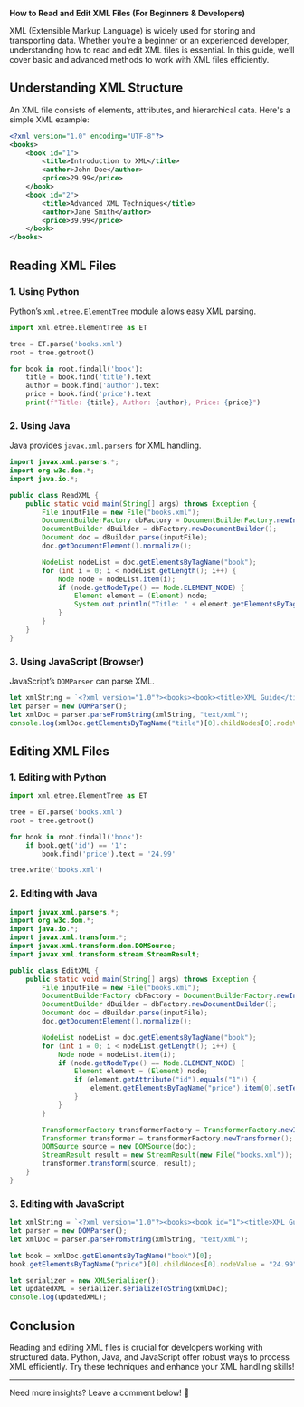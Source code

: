 **How to Read and Edit XML Files (For Beginners & Developers)**

XML (Extensible Markup Language) is widely used for storing and transporting data. Whether you’re a beginner or an experienced developer, understanding how to read and edit XML files is essential. In this guide, we’ll cover basic and advanced methods to work with XML files efficiently.

## Understanding XML Structure

An XML file consists of elements, attributes, and hierarchical data. Here's a simple XML example:

```xml
<?xml version="1.0" encoding="UTF-8"?>
<books>
    <book id="1">
        <title>Introduction to XML</title>
        <author>John Doe</author>
        <price>29.99</price>
    </book>
    <book id="2">
        <title>Advanced XML Techniques</title>
        <author>Jane Smith</author>
        <price>39.99</price>
    </book>
</books>
```

## Reading XML Files

### 1. Using Python
Python’s `xml.etree.ElementTree` module allows easy XML parsing.

```python
import xml.etree.ElementTree as ET

tree = ET.parse('books.xml')
root = tree.getroot()

for book in root.findall('book'):
    title = book.find('title').text
    author = book.find('author').text
    price = book.find('price').text
    print(f"Title: {title}, Author: {author}, Price: {price}")
```

### 2. Using Java
Java provides `javax.xml.parsers` for XML handling.

```java
import javax.xml.parsers.*;
import org.w3c.dom.*;
import java.io.*;

public class ReadXML {
    public static void main(String[] args) throws Exception {
        File inputFile = new File("books.xml");
        DocumentBuilderFactory dbFactory = DocumentBuilderFactory.newInstance();
        DocumentBuilder dBuilder = dbFactory.newDocumentBuilder();
        Document doc = dBuilder.parse(inputFile);
        doc.getDocumentElement().normalize();

        NodeList nodeList = doc.getElementsByTagName("book");
        for (int i = 0; i < nodeList.getLength(); i++) {
            Node node = nodeList.item(i);
            if (node.getNodeType() == Node.ELEMENT_NODE) {
                Element element = (Element) node;
                System.out.println("Title: " + element.getElementsByTagName("title").item(0).getTextContent());
            }
        }
    }
}
```

### 3. Using JavaScript (Browser)
JavaScript’s `DOMParser` can parse XML.

```javascript
let xmlString = `<?xml version="1.0"?><books><book><title>XML Guide</title></book></books>`;
let parser = new DOMParser();
let xmlDoc = parser.parseFromString(xmlString, "text/xml");
console.log(xmlDoc.getElementsByTagName("title")[0].childNodes[0].nodeValue);
```

## Editing XML Files

### 1. Editing with Python

```python
import xml.etree.ElementTree as ET

tree = ET.parse('books.xml')
root = tree.getroot()

for book in root.findall('book'):
    if book.get('id') == '1':
        book.find('price').text = '24.99'

tree.write('books.xml')
```

### 2. Editing with Java

```java
import javax.xml.parsers.*;
import org.w3c.dom.*;
import java.io.*;
import javax.xml.transform.*;
import javax.xml.transform.dom.DOMSource;
import javax.xml.transform.stream.StreamResult;

public class EditXML {
    public static void main(String[] args) throws Exception {
        File inputFile = new File("books.xml");
        DocumentBuilderFactory dbFactory = DocumentBuilderFactory.newInstance();
        DocumentBuilder dBuilder = dbFactory.newDocumentBuilder();
        Document doc = dBuilder.parse(inputFile);
        doc.getDocumentElement().normalize();

        NodeList nodeList = doc.getElementsByTagName("book");
        for (int i = 0; i < nodeList.getLength(); i++) {
            Node node = nodeList.item(i);
            if (node.getNodeType() == Node.ELEMENT_NODE) {
                Element element = (Element) node;
                if (element.getAttribute("id").equals("1")) {
                    element.getElementsByTagName("price").item(0).setTextContent("24.99");
                }
            }
        }

        TransformerFactory transformerFactory = TransformerFactory.newInstance();
        Transformer transformer = transformerFactory.newTransformer();
        DOMSource source = new DOMSource(doc);
        StreamResult result = new StreamResult(new File("books.xml"));
        transformer.transform(source, result);
    }
}
```

### 3. Editing with JavaScript

```javascript
let xmlString = `<?xml version="1.0"?><books><book id="1"><title>XML Guide</title><price>29.99</price></book></books>`;
let parser = new DOMParser();
let xmlDoc = parser.parseFromString(xmlString, "text/xml");

let book = xmlDoc.getElementsByTagName("book")[0];
book.getElementsByTagName("price")[0].childNodes[0].nodeValue = "24.99";

let serializer = new XMLSerializer();
let updatedXML = serializer.serializeToString(xmlDoc);
console.log(updatedXML);
```

## Conclusion

Reading and editing XML files is crucial for developers working with structured data. Python, Java, and JavaScript offer robust ways to process XML efficiently. Try these techniques and enhance your XML handling skills!

---

Need more insights? Leave a comment below! 🚀

